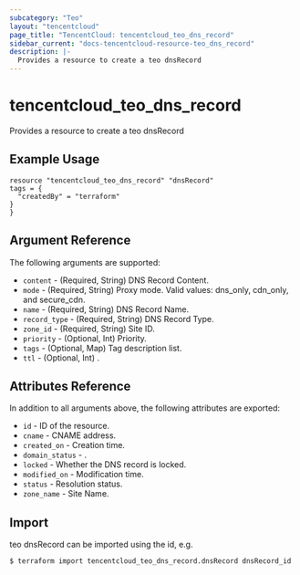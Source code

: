 ```yaml
---
subcategory: "Teo"
layout: "tencentcloud"
page_title: "TencentCloud: tencentcloud_teo_dns_record"
sidebar_current: "docs-tencentcloud-resource-teo_dns_record"
description: |-
  Provides a resource to create a teo dnsRecord
---
```


# tencentcloud_teo_dns_record

Provides a resource to create a teo dnsRecord

## Example Usage

```hcl
resource "tencentcloud_teo_dns_record" "dnsRecord"
tags = {
  "createdBy" = "terraform"
}
}
```

## Argument Reference

The following arguments are supported:

* `content` - (Required, String) DNS Record Content.
* `mode` - (Required, String) Proxy mode. Valid values: dns_only, cdn_only, and secure_cdn.
* `name` - (Required, String) DNS Record Name.
* `record_type` - (Required, String) DNS Record Type.
* `zone_id` - (Required, String) Site ID.
* `priority` - (Optional, Int) Priority.
* `tags` - (Optional, Map) Tag description list.
* `ttl` - (Optional, Int) .

## Attributes Reference

In addition to all arguments above, the following attributes are exported:

* `id` - ID of the resource.
* `cname` - CNAME address.
* `created_on` - Creation time.
* `domain_status` - .
* `locked` - Whether the DNS record is locked.
* `modified_on` - Modification time.
* `status` - Resolution status.
* `zone_name` - Site Name.


## Import

teo dnsRecord can be imported using the id, e.g.
```
$ terraform import tencentcloud_teo_dns_record.dnsRecord dnsRecord_id
```

